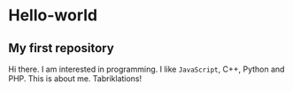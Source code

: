 # Hello-world
## My first repository
Hi there.
I am interested in programming. I like `JavaScript`, C++, Python and PHP.
This is about me. Tabriklations!

